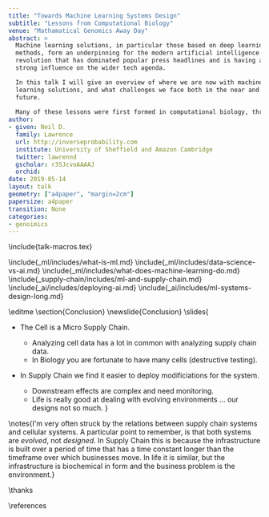 ```yaml
---
title: "Towards Machine Learning Systems Design"
subtitle: "Lessons from Computational Biology"
venue: "Mathamatical Genomics Away Day"
abstract: >
  Machine learning solutions, in particular those based on deep learning 
  methods, form an underpinning for the modern artificial intelligence 
  revolution that has dominated popular press headlines and is having a 
  strong influence on the wider tech agenda.

  In this talk I will give an overview of where we are now with machine 
  learning solutions, and what challenges we face both in the near and far 
  future. 
  
  Many of these lessons were first formed in computational biology, throughout the talk I'll highlight connections I see, emphasizing the relevance of biological data analysis to real world data analysis.
author:
- given: Neil D.
  family: Lawrence
  url: http://inverseprobability.com
  institute: University of Sheffield and Amazon Cambridge
  twitter: lawrennd
  gscholar: r3SJcvoAAAAJ
  orchid: 
date: 2019-05-14
layout: talk
geometry: ["a4paper", "margin=2cm"]
papersize: a4paper
transition: None
categories:
- genoimics
---
```


\include{talk-macros.tex}

\include{_ml/includes/what-is-ml.md}
\include{_ml/includes/data-science-vs-ai.md}
\include{_ml/includes/what-does-machine-learning-do.md}
\include{_supply-chain/includes/ml-and-supply-chain.md}
\include{_ai/includes/deploying-ai.md}
\include{_ai/includes/ml-systems-design-long.md}

\editme
\section{Conclusion}
\newslide{Conclusion}
\slides{
* The Cell is a Micro Supply Chain. 
    * Analyzing cell data has a lot in common with analyzing supply chain data.
    * In Biology you are fortunate to have many cells (destructive testing).

* In Supply Chain we find it easier to deploy modificiations for the system.
    * Downstream effects are complex and need monitoring.
	* Life is really good at dealing with evolving environments ... our designs not so much.
}

\notes{I'm very often struck by the relations between supply chain systems and cellular systems. A particular point to remember, is that both systems are *evolved*, not *designed*. In Supply Chain this is because the infrastructure is built over a period of time that has a time constant longer than the timeframe over which businesses move. In life it is similar, but the infrastructure is biochemical in form and the business problem is the environment.}

\thanks

\references
